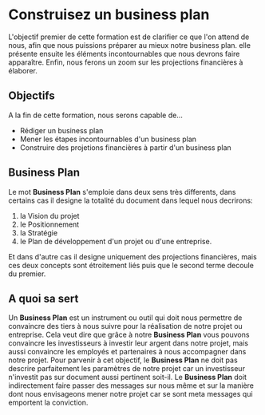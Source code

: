 # Construisez un business plan
L'objectif premier de cette formation est de clarifier ce que l'on attend de nous, afin que nous puissions préparer au mieux notre business plan. elle présente ensuite les éléments incontournables que nous devrons faire apparaître. Enfin, nous ferons un zoom sur les projections financières à élaborer.

## Objectifs
A la fin de cette formation, nous serons capable de...
* Rédiger un business plan
* Mener les étapes incontournables d'un business plan
* Construire des projetions financières à partir d'un business plan

## Business Plan
Le mot **Business Plan** s'emploie dans deux sens très differents, dans certains cas il designe la totalité du document dans lequel nous decrirons:
1. la Vision du projet
2. le Positionnement
3. la Stratégie
4. le Plan de développement d'un projet ou d'une entreprise. 
   
Et dans d'autre cas il designe uniquement des projections financières, mais ces deux concepts sont étroitement liés puis que le second terme decoule du premier.

## A quoi sa sert
Un **Business Plan** est un instrument ou outil qui doit nous permettre de convaincre des tiers à nous suivre pour la réalisation de notre projet ou entreprise.
Cela veut dire que grâce à notre **Business Plan** vous pouvons convaincre les investisseurs à investir leur argent dans notre projet, mais aussi convaincre les employés et partenaires à nous accompagner  dans notre projet. Pour parvenir à cet objectif, le **Business Plan** ne doit pas descrire parfaitement les paramètres de notre projet car un investisseur n'investit pas sur document aussi pertinent soit-il. Le **Business Plan** doit indirectement faire passer des messages sur nous même et sur la manière dont nous envisageons mener notre projet car se sont meta messages qui emportent la conviction.